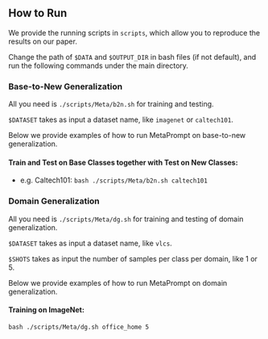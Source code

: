 ## How to Run

We provide the running scripts in `scripts`, which allow you to reproduce the results on our paper.

Change the path of `$DATA` and `$OUTPUT_DIR` in bash files (if not default), and run the following commands under the main directory.

### Base-to-New Generalization

All you need is `./scripts/Meta/b2n.sh` for training and testing.

`$DATASET` takes as input a dataset name, like `imagenet` or `caltech101`.

Below we provide examples of how to run MetaPrompt on base-to-new generalization.

#### **Train and Test on Base Classes** together with Test on New Classes:

- e.g. Caltech101: `bash ./scripts/Meta/b2n.sh caltech101`

### Domain Generalization
All you need is `./scripts/Meta/dg.sh` for training and testing of domain generalization.

`$DATASET` takes as input a dataset name, like `vlcs`.

`$SHOTS` takes as input the number of samples per class per domain, like 1 or 5.

Below we provide examples of how to run MetaPrompt on domain generalization.

#### **Training on ImageNet**:

`bash ./scripts/Meta/dg.sh office_home 5`
